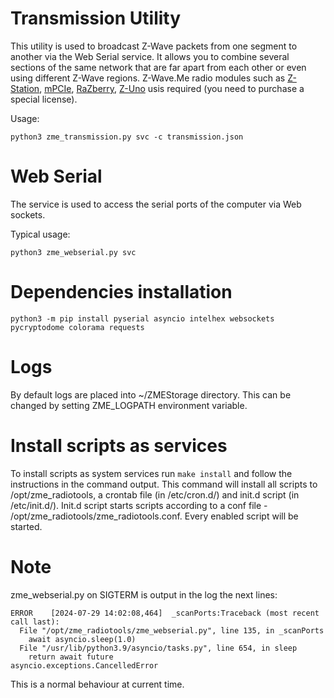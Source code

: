 # Transmission Utility

This utility is used to broadcast Z-Wave packets from one segment to another via the Web Serial service. It allows you to combine several sections of the same network that are far apart from each other or even using different Z-Wave regions. Z-Wave.Me radio modules such as [Z-Station](https://z-wave.me/products/z-station/), [mPCIe](https://z-wave.me/products/mpcie/), [RaZberry](https://z-wave.me/products/razberry/), [Z-Uno](https://z-uno.z-wave.me/) usis required (you need to purchase a special license).

Usage:

    python3 zme_transmission.py svc -c transmission.json

# Web Serial

The service is used to access the serial ports of the computer via Web sockets.

Typical usage:

    python3 zme_webserial.py svc

# Dependencies installation

    python3 -m pip install pyserial asyncio intelhex websockets pycryptodome colorama requests

# Logs

By default logs are placed into ~/ZMEStorage directory.
This can be changed by setting ZME\_LOGPATH environment variable.

# Install scripts as services

To install scripts as system services run `make install` and follow the
instructions in the command output. This command will install all scripts
to /opt/zme_radiotools, a crontab file (in /etc/cron.d/) and init.d script
(in /etc/init.d/). Init.d script starts scripts according to a conf
file - /opt/zme_radiotools/zme_radiotools.conf. Every enabled script will be started.

# Note

zme_webserial.py on SIGTERM is output in the log the next lines:

```
ERROR    [2024-07-29 14:02:08,464]  _scanPorts:Traceback (most recent call last):
  File "/opt/zme_radiotools/zme_webserial.py", line 135, in _scanPorts
    await asyncio.sleep(1.0)
  File "/usr/lib/python3.9/asyncio/tasks.py", line 654, in sleep
    return await future
asyncio.exceptions.CancelledError
```

This is a normal behaviour at current time.
